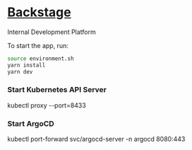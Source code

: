 # [Backstage](https://backstage.io)

Internal Development Platform

To start the app, run:

```sh
source environment.sh
yarn install
yarn dev
```

### Start Kubernetes API Server
kubectl proxy --port=8433

### Start ArgoCD 
kubectl port-forward svc/argocd-server -n argocd 8080:443

